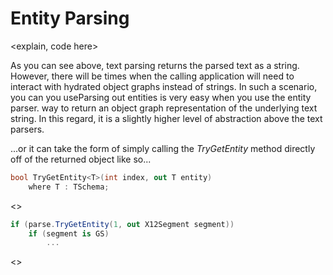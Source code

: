 # Entity Parsing

&lt;explain, code here&gt;

As you can see above, text parsing returns the parsed text as a string. However, there will be times when the calling application will need to interact with hydrated object graphs instead of strings. In such a scenario, you can you useParsing out entities is very easy when you use the entity parser. way to return an object graph representation of the underlying text string. In this regard, it is a slightly higher level of abstraction above the text parsers.

...or it can take the form of simply calling the _TryGetEntity_ method directly off of the returned object like so...

```csharp
bool TryGetEntity<T>(int index, out T entity)
    where T : TSchema;
```

&lt;&gt;

```csharp
if (parse.TryGetEntity(1, out X12Segment segment))
    if (segment is GS)
        ...
```

&lt;&gt;

